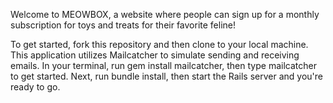 Welcome to MEOWBOX, a website where people can sign up for a monthly subscription for toys and treats for their favorite feline!

To get started, fork this repository and then clone to your local machine. This application utilizes Mailcatcher to simulate sending and receiving emails. In your terminal, run gem install mailcatcher, then type mailcatcher to get started. Next, run bundle install, then start the Rails
server and you're ready to go.
